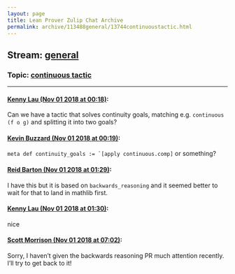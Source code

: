 ```yaml
---
layout: page
title: Lean Prover Zulip Chat Archive 
permalink: archive/113488general/13744continuoustactic.html
---
```


## Stream: [general](index.html)
### Topic: [continuous tactic](13744continuoustactic.html)

---

#### [Kenny Lau (Nov 01 2018 at 00:18)](https://leanprover.zulipchat.com/#narrow/stream/113488-general/topic/continuous%20tactic/near/136888333):
Can we have a tactic that solves continuity goals, matching e.g. `continuous (f o g)` and splitting it into two goals?

#### [Kevin Buzzard (Nov 01 2018 at 00:19)](https://leanprover.zulipchat.com/#narrow/stream/113488-general/topic/continuous%20tactic/near/136888372):
``meta def continuity_goals := `[apply continuous.comp]`` or something?

#### [Reid Barton (Nov 01 2018 at 01:29)](https://leanprover.zulipchat.com/#narrow/stream/113488-general/topic/continuous%20tactic/near/136891384):
I have this but it is based on `backwards_reasoning` and it seemed better to wait for that to land in mathlib first.

#### [Kenny Lau (Nov 01 2018 at 01:30)](https://leanprover.zulipchat.com/#narrow/stream/113488-general/topic/continuous%20tactic/near/136891435):
nice

#### [Scott Morrison (Nov 01 2018 at 07:02)](https://leanprover.zulipchat.com/#narrow/stream/113488-general/topic/continuous%20tactic/near/136903346):
Sorry, I haven’t given the backwards reasoning PR much attention recently. I’ll try to get back to it!

